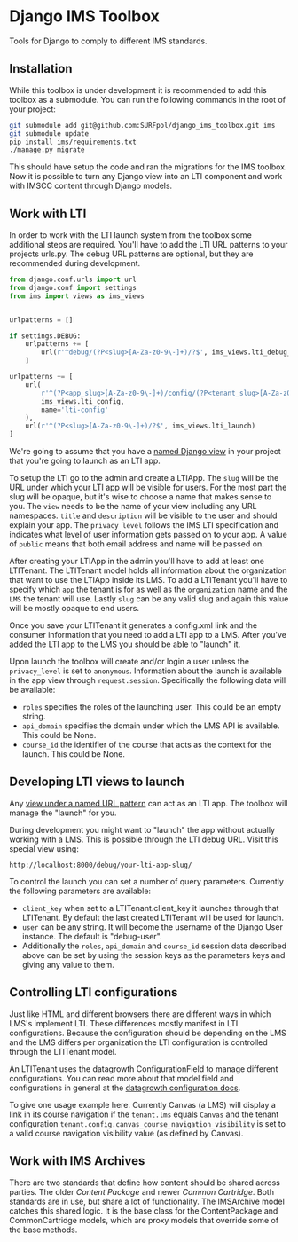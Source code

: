 # Django IMS Toolbox

Tools for Django to comply to different IMS standards.

Installation
------------

While this toolbox is under development it is recommended to add this toolbox as a submodule.
You can run the following commands in the root of your project:

```bash
git submodule add git@github.com:SURFpol/django_ims_toolbox.git ims
git submodule update
pip install ims/requirements.txt
./manage.py migrate
```

This should have setup the code and ran the migrations for the IMS toolbox.
Now it is possible to turn any Django view into an LTI component and work with IMSCC content through Django models.

Work with LTI
-------------

In order to work with the LTI launch system from the toolbox some additional steps are required.
You'll have to add the LTI URL patterns to your projects urls.py.
The debug URL patterns are optional, but they are recommended during development.

```python
from django.conf.urls import url
from django.conf import settings
from ims import views as ims_views


urlpatterns = []

if settings.DEBUG:
    urlpatterns += [
        url(r'^debug/(?P<slug>[A-Za-z0-9\-]+)/?$', ims_views.lti_debug_launch)
    ]

urlpatterns += [
    url(
        r'^(?P<app_slug>[A-Za-z0-9\-]+)/config/(?P<tenant_slug>[A-Za-z0-9\-]+)\.xml$',
        ims_views.lti_config,
        name='lti-config'
    ),
    url(r'^(?P<slug>[A-Za-z0-9\-]+)/?$', ims_views.lti_launch)
]
```

We're going to assume that you have a
[named Django view](https://docs.djangoproject.com/en/1.11/topics/http/urls/#examples)
in your project that you're going to launch as an LTI app.

To setup the LTI go to the admin and create a LTIApp.
The ```slug``` will be the URL under which your LTI app will be visible for users.
For the most part the slug will be opaque, but it's wise to choose a name that makes sense to you.
The ```view``` needs to be the name of your view including any URL namespaces.
```title``` and ```description``` will be visible to the user and should explain your app.
The ```privacy level``` follows the IMS LTI specification
and indicates what level of user information gets passed on to your app.
A value of ```public``` means that both email address and name will be passed on.

After creating your LTIApp in the admin you'll have to add at least one LTITenant.
The LTITenant model holds all information about the organization that want to use the LTIApp inside its LMS.
To add a LTITenant you'll have to specify which ```app``` the tenant is for
as well as the ```organization``` name and the ```LMS``` the tenant will use.
Lastly ```slug``` can be any valid slug and again this value will be mostly opaque to end users.

Once you save your LTITenant it generates a config.xml link
and the consumer information that you need to add a LTI app to a LMS.
After you've added the LTI app to the LMS you should be able to "launch" it.

Upon launch the toolbox will create and/or login a user unless the ```privacy_level``` is set to ```anonymous```.
Information about the launch is available in the app view through ```request.session```.
Specifically the following data will be available:

*  ```roles``` specifies the roles of the launching user. This could be an empty string.
* ```api_domain``` specifies the domain under which the LMS API is available. This could be None.
* ```course_id``` the identifier of the course that acts as the context for the launch. This could be None.


Developing LTI views to launch
------------------------------

Any [view under a named URL pattern](https://docs.djangoproject.com/en/1.11/topics/http/urls/#examples)
can act as an LTI app. The toolbox will manage the "launch" for you.

During development you might want to "launch" the app without actually working with a LMS.
This is possible through the LTI debug URL. Visit this special view using:

```
http://localhost:8000/debug/your-lti-app-slug/
```

To control the launch you can set a number of query parameters. Currently the following parameters are available:

* ```client_key``` when set to a LTITenant.client_key it launches through that LTITenant.
  By default the last created LTITenant will be used for launch.
* ```user``` can be any string. It will become the username of the Django User instance. The default is "debug-user".
* Additionally the ```roles```, ```api_domain``` and ```course_id``` session data described above can be set
  by using the session keys as the parameters keys and giving any value to them.


Controlling LTI configurations
------------------------------

Just like HTML and different browsers there are different ways in which LMS's implement LTI.
These differences mostly manifest in LTI configurations.
Because the configuration should be depending on the LMS
and the LMS differs per organization the LTI configuration is controlled through the LTITenant model.

An LTITenant uses the datagrowth ConfigurationField to manage different configurations.
You can read more about that model field and configurations in general at the
[datagrowth configuration docs](https://data-scope.com/datagrowth/configuration/#django-fields).

To give one usage example here. Currently Canvas (a LMS) will display a link in its course navigation
if the ```tenant.lms``` equals ```Canvas``` and the tenant configuration
```tenant.config.canvas_course_navigation_visibility``` is set to a valid course navigation visibility value
(as defined by Canvas).


Work with IMS Archives
----------------------

There are two standards that define how content should be shared across parties.
The older *Content Package* and newer *Common Cartridge*.
Both standards are in use, but share a lot of functionality.
The IMSArchive model catches this shared logic.
It is the base class for the ContentPackage and CommonCartridge models,
which are proxy models that override some of the base methods.
